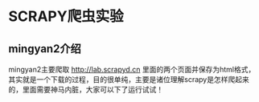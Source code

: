# SCRAPY爬虫实验

## mingyan2介绍

mingyan2主要爬取 http://lab.scrapyd.cn 里面的两个页面并保存为html格式，其实就是一个下载的过程，目的很单纯，主要是诸位理解scrapy是怎样爬起来的，里面需要神马内脏，大家可以下了运行试试！
